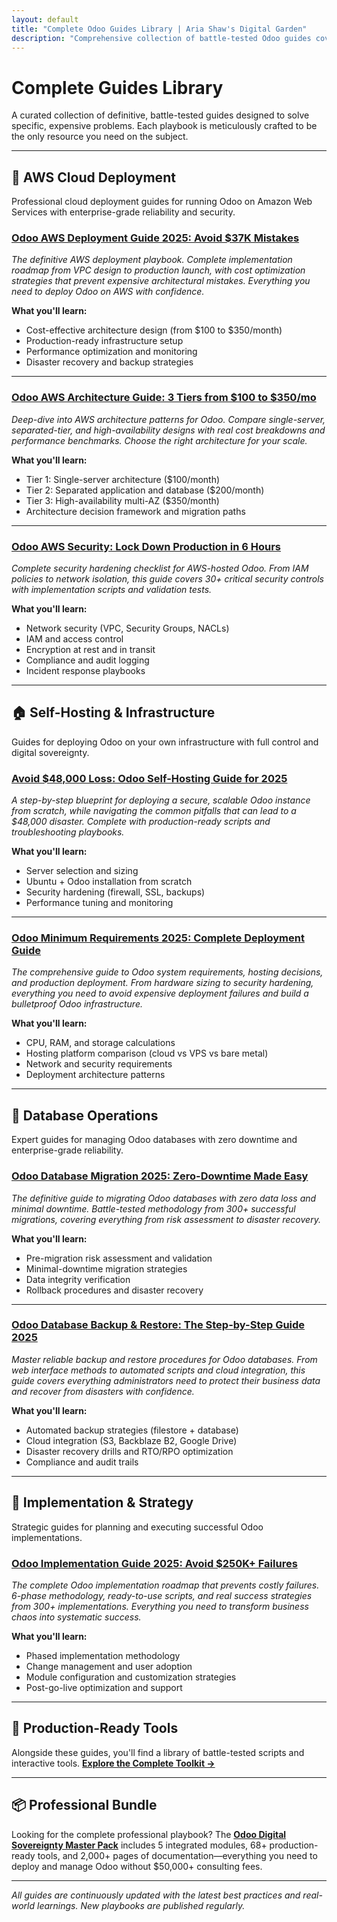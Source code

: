 ```yaml
---
layout: default
title: "Complete Odoo Guides Library | Aria Shaw's Digital Garden"
description: "Comprehensive collection of battle-tested Odoo guides covering AWS deployment, self-hosting, database operations, and implementation strategies. Expert playbooks for business owners and system administrators."
---
```


# Complete Guides Library

A curated collection of definitive, battle-tested guides designed to solve specific, expensive problems. Each playbook is meticulously crafted to be the only resource you need on the subject.

---

## 🚀 AWS Cloud Deployment

Professional cloud deployment guides for running Odoo on Amazon Web Services with enterprise-grade reliability and security.

### [Odoo AWS Deployment Guide 2025: Avoid $37K Mistakes](/odoo-aws-deployment-guide/)

*The definitive AWS deployment playbook. Complete implementation roadmap from VPC design to production launch, with cost optimization strategies that prevent expensive architectural mistakes. Everything you need to deploy Odoo on AWS with confidence.*

**What you'll learn:**
- Cost-effective architecture design (from $100 to $350/month)
- Production-ready infrastructure setup
- Performance optimization and monitoring
- Disaster recovery and backup strategies

---

### [Odoo AWS Architecture Guide: 3 Tiers from $100 to $350/mo](/odoo-aws-architecture-design-guide/)

*Deep-dive into AWS architecture patterns for Odoo. Compare single-server, separated-tier, and high-availability designs with real cost breakdowns and performance benchmarks. Choose the right architecture for your scale.*

**What you'll learn:**
- Tier 1: Single-server architecture ($100/month)
- Tier 2: Separated application and database ($200/month)
- Tier 3: High-availability multi-AZ ($350/month)
- Architecture decision framework and migration paths

---

### [Odoo AWS Security: Lock Down Production in 6 Hours](/odoo-aws-security-hardening/)

*Complete security hardening checklist for AWS-hosted Odoo. From IAM policies to network isolation, this guide covers 30+ critical security controls with implementation scripts and validation tests.*

**What you'll learn:**
- Network security (VPC, Security Groups, NACLs)
- IAM and access control
- Encryption at rest and in transit
- Compliance and audit logging
- Incident response playbooks

---

## 🏠 Self-Hosting & Infrastructure

Guides for deploying Odoo on your own infrastructure with full control and digital sovereignty.

### [Avoid $48,000 Loss: Odoo Self-Hosting Guide for 2025](/odoo-self-hosting-guide/)

*A step-by-step blueprint for deploying a secure, scalable Odoo instance from scratch, while navigating the common pitfalls that can lead to a $48,000 disaster. Complete with production-ready scripts and troubleshooting playbooks.*

**What you'll learn:**
- Server selection and sizing
- Ubuntu + Odoo installation from scratch
- Security hardening (firewall, SSL, backups)
- Performance tuning and monitoring

---

### [Odoo Minimum Requirements 2025: Complete Deployment Guide](/odoo-minimum-requirements-deployment-guide/)

*The comprehensive guide to Odoo system requirements, hosting decisions, and production deployment. From hardware sizing to security hardening, everything you need to avoid expensive deployment failures and build a bulletproof Odoo infrastructure.*

**What you'll learn:**
- CPU, RAM, and storage calculations
- Hosting platform comparison (cloud vs VPS vs bare metal)
- Network and security requirements
- Deployment architecture patterns

---

## 💾 Database Operations

Expert guides for managing Odoo databases with zero downtime and enterprise-grade reliability.

### [Odoo Database Migration 2025: Zero-Downtime Made Easy](/odoo-database-migration-guide/)

*The definitive guide to migrating Odoo databases with zero data loss and minimal downtime. Battle-tested methodology from 300+ successful migrations, covering everything from risk assessment to disaster recovery.*

**What you'll learn:**
- Pre-migration risk assessment and validation
- Minimal-downtime migration strategies
- Data integrity verification
- Rollback procedures and disaster recovery

---

### [Odoo Database Backup & Restore: The Step-by-Step Guide 2025](/odoo-database-backup-restore-guide/)

*Master reliable backup and restore procedures for Odoo databases. From web interface methods to automated scripts and cloud integration, this guide covers everything administrators need to protect their business data and recover from disasters with confidence.*

**What you'll learn:**
- Automated backup strategies (filestore + database)
- Cloud integration (S3, Backblaze B2, Google Drive)
- Disaster recovery drills and RTO/RPO optimization
- Compliance and audit trails

---

## 🎯 Implementation & Strategy

Strategic guides for planning and executing successful Odoo implementations.

### [Odoo Implementation Guide 2025: Avoid $250K+ Failures](/odoo-implementation-guide/)

*The complete Odoo implementation roadmap that prevents costly failures. 6-phase methodology, ready-to-use scripts, and real success strategies from 300+ implementations. Everything you need to transform business chaos into systematic success.*

**What you'll learn:**
- Phased implementation methodology
- Change management and user adoption
- Module configuration and customization strategies
- Post-go-live optimization and support

---

## 🧰 Production-Ready Tools

Alongside these guides, you'll find a library of battle-tested scripts and interactive tools. **[Explore the Complete Toolkit →](/toolkit/)**

---

## 📦 Professional Bundle

Looking for the complete professional playbook? The **[Odoo Digital Sovereignty Master Pack](/products/)** includes 5 integrated modules, 68+ production-ready tools, and 2,000+ pages of documentation—everything you need to deploy and manage Odoo without $50,000+ consulting fees.

---

*All guides are continuously updated with the latest best practices and real-world learnings. New playbooks are published regularly.*
